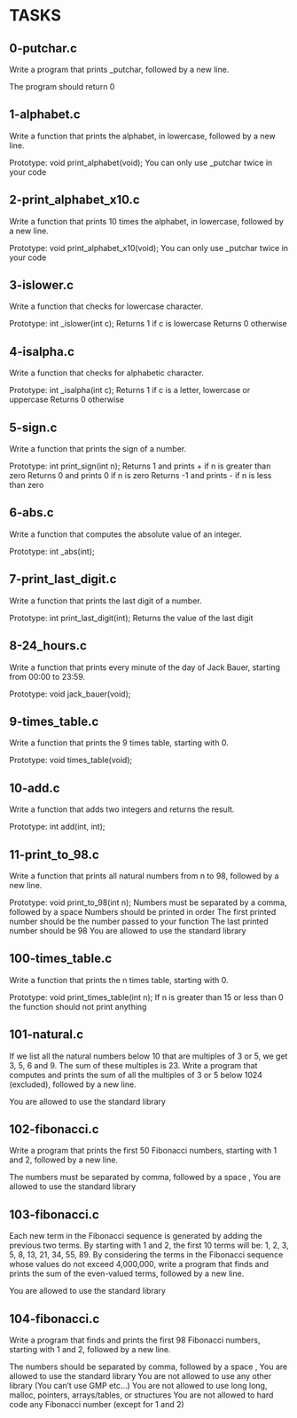 # TASKS

## 0-putchar.c
Write a program that prints _putchar, followed by a new line.

The program should return 0

## 1-alphabet.c
Write a function that prints the alphabet, in lowercase, followed by a new line.

Prototype: void print_alphabet(void);
You can only use _putchar twice in your code

## 2-print_alphabet_x10.c
Write a function that prints 10 times the alphabet, in lowercase, followed by a new line.

Prototype: void print_alphabet_x10(void);
You can only use _putchar twice in your code

## 3-islower.c
Write a function that checks for lowercase character.

Prototype: int _islower(int c);
Returns 1 if c is lowercase
Returns 0 otherwise

## 4-isalpha.c
Write a function that checks for alphabetic character.

Prototype: int _isalpha(int c);
Returns 1 if c is a letter, lowercase or uppercase
Returns 0 otherwise

## 5-sign.c
Write a function that prints the sign of a number.

Prototype: int print_sign(int n);
Returns 1 and prints + if n is greater than zero
Returns 0 and prints 0 if n is zero
Returns -1 and prints - if n is less than zero

## 6-abs.c
Write a function that computes the absolute value of an integer.

Prototype: int _abs(int);

## 7-print_last_digit.c
Write a function that prints the last digit of a number.

Prototype: int print_last_digit(int);
Returns the value of the last digit

## 8-24_hours.c
Write a function that prints every minute of the day of Jack Bauer, starting from 00:00 to 23:59.

Prototype: void jack_bauer(void);

## 9-times_table.c
Write a function that prints the 9 times table, starting with 0.

Prototype: void times_table(void);

## 10-add.c
Write a function that adds two integers and returns the result.

Prototype: int add(int, int);

## 11-print_to_98.c
Write a function that prints all natural numbers from n to 98, followed by a new line.

Prototype: void print_to_98(int n);
Numbers must be separated by a comma, followed by a space
Numbers should be printed in order
The first printed number should be the number passed to your function
The last printed number should be 98
You are allowed to use the standard library

## 100-times_table.c
Write a function that prints the n times table, starting with 0.

Prototype: void print_times_table(int n);
If n is greater than 15 or less than 0 the function should not print anything

## 101-natural.c
If we list all the natural numbers below 10 that are multiples of 3 or 5, we get 3, 5, 6 and 9. The sum of these multiples is 23. Write a program that computes and prints the sum of all the multiples of 3 or 5 below 1024 (excluded), followed by a new line.

You are allowed to use the standard library

## 102-fibonacci.c
Write a program that prints the first 50 Fibonacci numbers, starting with 1 and 2, followed by a new line.

The numbers must be separated by comma, followed by a space ,
You are allowed to use the standard library

## 103-fibonacci.c
Each new term in the Fibonacci sequence is generated by adding the previous two terms. By starting with 1 and 2, the first 10 terms will be: 1, 2, 3, 5, 8, 13, 21, 34, 55, 89. By considering the terms in the Fibonacci sequence whose values do not exceed 4,000,000, write a program that finds and prints the sum of the even-valued terms, followed by a new line.

You are allowed to use the standard library

## 104-fibonacci.c
Write a program that finds and prints the first 98 Fibonacci numbers, starting with 1 and 2, followed by a new line.

The numbers should be separated by comma, followed by a space ,
You are allowed to use the standard library
You are not allowed to use any other library (You can’t use GMP etc…)
You are not allowed to use long long, malloc, pointers, arrays/tables, or structures
You are not allowed to hard code any Fibonacci number (except for 1 and 2)
